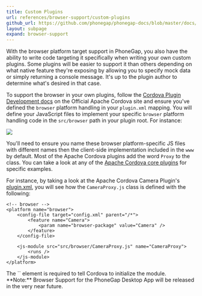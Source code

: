 ```yaml
---
title: Custom Plugins
url: references/browser-support/custom-plugins
github_url: https://github.com/phonegap/phonegap-docs/blob/master/docs/references/browser-support/4-custom-plugins.html.md
layout: subpage
expand: browser-support
---
```


With the browser platform target support in PhoneGap, you also have the ability to write code targeting it specifically 
when writing your own custom plugins. Some plugins will be easier to support it than others depending on what native feature they're exposing by allowing you to specify 
mock data or simply returning a console message. It's up to the plugin author to determine what's desired in that case. 

To support the browser in your own plugins, follow the [Cordova Plugin Development docs](https://cordova.apache.org/docs/en/latest/plugin_ref/spec.html) on the Official Apache Cordova site 
and ensure you've defined the `browser` platform handling in your `plugin.xml` mapping. You will define your JavaScript files 
to implement your specific `browser` platform handling code in the `src/browser`
path in your plugin root. For instance:
  
 ![](/images/browser-support/browser-folder.png)


You'll need to ensure you name these browser platform-specific JS files with different names then the client-side implementation included in the `www` by default. Most of the Apache Cordova plugins add the word `Proxy` to the
 class. You can take a look at any of the [Apache Cordova core plugins](/plugin-apis/) for specific examples. 
 
For instance, by taking a look at the Apache Cordova Camera Plugin's [plugin.xml](https://github.com/apache/cordova-plugin-camera/blob/master/plugin.xml), 
you will see how the `CameraProxy.js` class is defined with the following:
 
    <!-- browser -->
    <platform name="browser">
        <config-file target="config.xml" parent="/*">
            <feature name="Camera">
                <param name="browser-package" value="Camera" />
            </feature>
        </config-file>

        <js-module src="src/browser/CameraProxy.js" name="CameraProxy">
            <runs />
        </js-module>
    </platform>
            
<div class="info">The `<runs/>` element is required to tell Cordova to initialize the module.</div>            
            
<div class="alert--info">**Note:** Browser Support for the PhoneGap Desktop App will be released in the very near future.</div>            